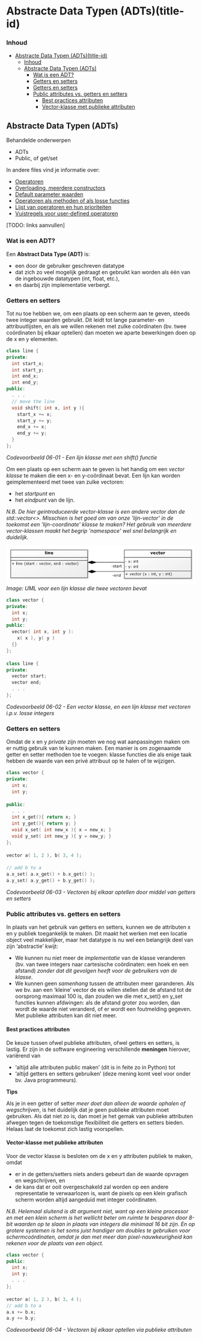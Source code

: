 # Abstracte Data Typen (ADTs)(title-id)

### Inhoud[](toc-id)
- [Abstracte Data Typen (ADTs)(title-id)](#abstracte-data-typen-adtstitle-id)
    - [Inhoud](#inhoud)
  - [Abstracte Data Typen (ADTs)](#abstracte-data-typen-adts)
    - [Wat is een ADT?](#wat-is-een-adt)
    - [Getters en setters](#getters-en-setters)
    - [Getters en setters](#getters-en-setters-1)
    - [Public attributes vs. getters en setters](#public-attributes-vs-getters-en-setters)
      - [Best practices attributen](#best-practices-attributen)
      - [Vector-klasse met publieke attributen](#vector-klasse-met-publieke-attributen)


## Abstracte Data Typen (ADTs)
Behandelde onderwerpen
- ADTs
- Public, of get/set

In andere files vind je informatie over:
- [Operatoren]()
- [Overloading, meerdere constructors]()
- [Default parameter waarden]()
- [Operatoren als methoden of als losse functies]()
- [Lijst van operatoren en hun prioriteiten]()
- [Vuistregels voor user-defined operatoren]()

[TODO: links aanvullen]

### Wat is een ADT?
Een **Abstract Data Type (ADT)** is:
- een door de gebruiker geschreven datatype 
- dat zich zo veel mogelijk gedraagt en gebruikt kan worden als één van de ingebouwde datatypen (int, float, etc.), 
- en daarbij zijn implementatie verbergt.

### Getters en setters
Tot nu toe hebben we, om een plaats op een scherm aan te geven, steeds twee integer waarden gebruikt. Dit leidt tot lange parameter- en attribuutlijsten, en als we willen rekenen met zulke coördinaten (bv. twee coördinaten bij elkaar optellen) dan moeten we aparte bewerkingen doen op de x en y elementen.

```c++
class line {
private:
  int start_x;
  int start_y;
  int end_x;
  int end_y;
public:
  . . .
  // move the line
  void shift( int x, int y ){
    start_x += x;
    start_y += y;
    end_x += x;
    end_y += y;
  }
};
```
*Codevoorbeeld 06-01 - Een lijn klasse met een shift() functie*

Om een plaats op een scherm aan te geven is het handig om een *vector klasse* te maken die een x- en y-coördinaat bevat. Een lijn kan worden geimplementeerd met twee van zulke vectoren: 
- het *startpunt* en 
- het *eindpunt* van de lijn.

*N.B. De hier geintroduceerde vector-klasse is een andere vector dan de std::vector<>. Misschien is het goed om van onze 'lijn-vector' in de toekomst een 'lijn-coordinate' klasse te maken? Het gebruik van meerdere vector-klassen maakt het begrip 'namespace' wel snel belangrijk en duidelijk.*

![UML voor een lijn klasse die twee vectoren bevat](UMLlijnmetvectoren.png)
*Image: UML voor een lijn klasse die twee vectoren bevat* 

```c++
class vector {
private:
  int x;
  int y;
public:
  vector( int x, int y ):
    x( x ), y( y )
  {}
};

class line {
private:
  vector start;
  vector end;
  . . .
};
```
*Codevoorbeeld 06-02 - Een vector klasse, en een lijn klasse met vectoren i.p.v. losse integers*

### Getters en setters
Omdat de x en y *private* zijn moeten we nog wat aanpassingen maken om er nuttig gebruik van te kunnen maken. Een manier is om zogenaamde getter en setter methoden toe te voegen: klasse functies die als enige taak hebben de waarde van een privé attribuut op te halen of te wijzigen.

```c++
class vector {
private:
  int x;
  int y;

public:
  . . .
  int x_get(){ return x; }
  int y_get(){ return y; }
  void x_set( int new_x ){ x = new_x; }
  void y_set( int new_y ){ y = new_y; }
};

vector a( 1, 2 ), b( 3, 4 );

// add b to a
a.x_set( a.x_get() + b.x_get() );
a.y_set( a.y_get() + b.y_get() );
```
*Codevoorbeeld 06-03 - Vectoren bij elkaar optellen door middel van getters en setters*

### Public attributes vs. getters en setters
In plaats van het gebruik van getters en setters, kunnen we de attributen x en y publiek toegankelijk te maken. Dit maakt het werken met een locatie object veel makkelijker, maar het datatype is nu wel een belangrijk deel van zijn ‘abstractie’ kwijt:
- We kunnen nu niet meer de *implementatie* van de klasse veranderen (bv. van twee integers naar cartesische coördinaten: een hoek en een afstand) *zonder dat dit gevolgen heeft voor de gebruikers van de klasse*.
- We kunnen geen *samenhang* tussen de attributen meer garanderen. Als we bv. aan een ‘kleine’ vector de eis willen stellen dat de afstand tot de oorsprong maximaal 100 is, dan zouden we die met x_set() en y_set functies kunnen afdwingen: als de afstand groter zou worden, dan wordt de waarde niet veranderd, of er wordt een foutmelding gegeven. Met publieke attributen kan dit niet meer.

#### Best practices attributen
De keuze tussen ofwel publieke attributen, ofwel getters en setters, is lastig. Er zijn in de software engineering verschillende **meningen** hierover, variërend van 
- ‘altijd alle attributen public maken’ (dit is in feite zo in Python) tot 
- ‘altijd getters en setters gebruiken’ (deze mening komt veel voor onder bv. Java programmeurs).

**Tips**

Als je in een getter of setter *meer doet dan alleen de waarde ophalen of wegschrijven*, is het duidelijk dat je geen publieke attributen moet gebruiken. 
Als dat niet zo is, dan moet je het gemak van publieke attributen afwegen tegen de toekomstige flexibiliteit die getters en setters bieden. 
Helaas laat de toekomst zich lastig voorspellen.

#### Vector-klasse met publieke attributen
Voor de vector klasse is besloten om de x en y attributen publiek te maken, omdat
- er in de getters/setters niets anders gebeurt dan de waarde opvragen en wegschrijven, en
- de kans dat er ooit overgeschakeld zal worden op een andere representatie te verwaarlozen is, want de pixels op een klein grafisch scherm worden altijd aangeduid met integer coördinaten.

*N.B. Helemaal sluitend is dit argument niet, want op een kleine processor en met een klein scherm is het wellicht beter om ruimte te besparen door 8-bit waarden op te slaan in plaats van integers die minimaal 16 bit zijn. En op grotere systemen is het soms juist handiger om doubles te gebruiken voor schermcoördinaten, omdat je dan met meer dan pixel-nauwkeurigheid kan rekenen voor de plaats van een object.*

```c++
class vector {
public:
  int x;
  int y;
  . . .
};

vector a( 1, 2 ), b( 3, 4 );
// add b to a
a.x += b.x;
a.y += b.y;
```
*Codevoorbeeld 06-04 - Vectoren bij elkaar optellen via publieke attributen*